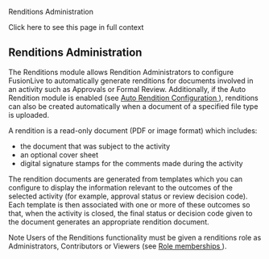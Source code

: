 Renditions Administration

Click here to see this page in full context

##  Renditions Administration

The Renditions module allows Rendition Administrators to configure FusionLive
to automatically generate renditions for documents involved in an activity
such as Approvals or Formal Review. Additionally, if the Auto Rendition module
is enabled (see [ Auto Rendition Configuration
](Auto_Rendition_Configuration.htm#h) ), renditions can also be created
automatically when a document of a specified file type is uploaded.

A rendition is a read-only document (PDF or image format) which includes:

  * the document that was subject to the activity 
  * an optional cover sheet 
  * digital signature stamps for the comments made during the activity 

The rendition documents are generated from templates which you can configure
to display the information relevant to the outcomes of the selected activity
(for example, approval status or review decision code). Each template is then
associated with one or more of these outcomes so that, when the activity is
closed, the final status or decision code given to the document generates an
appropriate rendition document.

Note  Users of the Renditions functionality must be given a renditions role as
Administrators, Contributors or Viewers (see [ Role memberships
](../User_Settings/Role_membership.htm#h) ).

